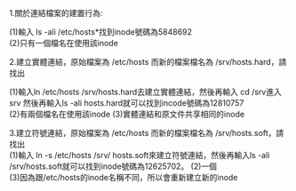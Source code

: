1.關於連結檔案的建置行為:
    
(1)輸入 ls -ali /etc/hosts*找到inode號碼為5848692  
(2)只有一個檔名在使用該inode
      
2.建立實體連結，原始檔案為 /etc/hosts 而新的檔案檔名為 /srv/hosts.hard，請找出  
   
(1)輸入ln /etc/hosts /srv/hosts.hard去建立實體連結，然後再輸入 cd /srv進入srv 
然後再輸入ls -ali hosts.hard就可以找到incode號碼為12810757   
(2)有兩個檔名在使用該inode
(3)實體連結和原文件共享相同的inode
  
3.建立符號連結，原始檔案為 /etc/hosts 而新的檔案檔名為 /srv/hosts.soft，請找出  
(1)輸入 ln -s /etc/hosts /srv/ hosts.soft來建立符號連結，然後再輸入ls -ali /srv/hosts.soft就可以找到inode號碼為12625702。
(2)一個   
(3)因為跟/etc/hosts的inode名稱不同，所以會重新建立新的inode   
